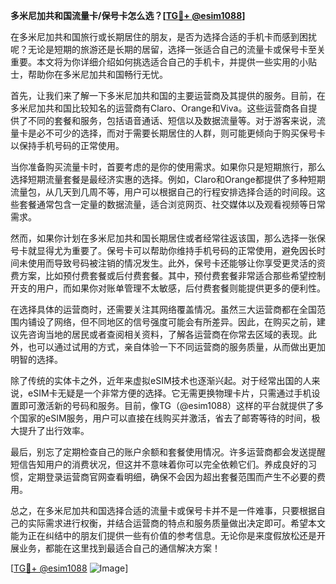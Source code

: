 **多米尼加共和国流量卡/保号卡怎么选？[[TG💪+ @esim1088](https://t.me/s/esim1088)]**

在多米尼加共和国旅行或长期居住的朋友，是否为选择合适的手机卡而感到困扰呢？无论是短期的旅游还是长期的居留，选择一张适合自己的流量卡或保号卡至关重要。本文将为你详细介绍如何挑选适合自己的手机卡，并提供一些实用的小贴士，帮助你在多米尼加共和国畅行无忧。

首先，让我们来了解一下多米尼加共和国的主要运营商及其提供的服务。目前，在多米尼加共和国比较知名的运营商有Claro、Orange和Viva。这些运营商各自提供了不同的套餐和服务，包括语音通话、短信以及数据流量等。对于游客来说，流量卡是必不可少的选择，而对于需要长期居住的人群，则可能更倾向于购买保号卡以保持手机号码的正常使用。

当你准备购买流量卡时，首要考虑的是你的使用需求。如果你只是短期旅行，那么选择短期流量套餐是最经济实惠的选择。例如，Claro和Orange都提供了多种短期流量包，从几天到几周不等，用户可以根据自己的行程安排选择合适的时间段。这些套餐通常包含一定量的数据流量，适合浏览网页、社交媒体以及观看视频等日常需求。

然而，如果你计划在多米尼加共和国长期居住或者经常往返该国，那么选择一张保号卡就显得尤为重要了。保号卡可以帮助你维持手机号码的正常使用，避免因长时间未使用而导致号码被注销的情况发生。此外，保号卡还能够让你享受更灵活的资费方案，比如预付费套餐或后付费套餐。其中，预付费套餐非常适合那些希望控制开支的用户，而如果你对账单管理不太敏感，后付费套餐则能提供更多的便利性。

在选择具体的运营商时，还需要关注其网络覆盖情况。虽然三大运营商都在全国范围内铺设了网络，但不同地区的信号强度可能会有所差异。因此，在购买之前，建议先咨询当地的居民或者查阅相关资料，了解各运营商在你常去区域的表现。此外，也可以通过试用的方式，亲自体验一下不同运营商的服务质量，从而做出更加明智的选择。

除了传统的实体卡之外，近年来虚拟eSIM技术也逐渐兴起。对于经常出国的人来说，eSIM卡无疑是一个非常方便的选择。它无需更换物理卡片，只需通过手机设置即可激活新的号码和服务。目前，像TG（@esim1088）这样的平台就提供了多个国家的eSIM服务，用户可以直接在线购买并激活，省去了邮寄等待的时间，极大提升了出行效率。

最后，别忘了定期检查自己的账户余额和套餐使用情况。许多运营商都会发送提醒短信告知用户的消费状况，但这并不意味着你可以完全依赖它们。养成良好的习惯，定期登录运营商官网查看明细，确保不会因为超出套餐范围而产生不必要的费用。

总之，在多米尼加共和国选择合适的流量卡或保号卡并不是一件难事，只要根据自己的实际需求进行权衡，并结合运营商的特点和服务质量做出决定即可。希望本文能为正在纠结中的朋友们提供一些有价值的参考信息。无论你是来度假放松还是开展业务，都能在这里找到最适合自己的通信解决方案！

[[TG💪+ @esim1088](https://t.me/s/esim1088) ![Image](https://i.postimg.cc/4NQfJmqS/Snipaste-2025-05-13-00-14-12.png)]